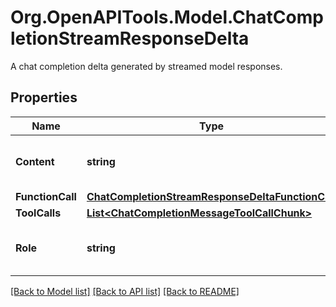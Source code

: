 # Org.OpenAPITools.Model.ChatCompletionStreamResponseDelta
A chat completion delta generated by streamed model responses.

## Properties

Name | Type | Description | Notes
------------ | ------------- | ------------- | -------------
**Content** | **string** | The contents of the chunk message. | [optional] 
**FunctionCall** | [**ChatCompletionStreamResponseDeltaFunctionCall**](ChatCompletionStreamResponseDeltaFunctionCall.md) |  | [optional] 
**ToolCalls** | [**List&lt;ChatCompletionMessageToolCallChunk&gt;**](ChatCompletionMessageToolCallChunk.md) |  | [optional] 
**Role** | **string** | The role of the author of this message. | [optional] 

[[Back to Model list]](../README.md#documentation-for-models) [[Back to API list]](../README.md#documentation-for-api-endpoints) [[Back to README]](../README.md)

